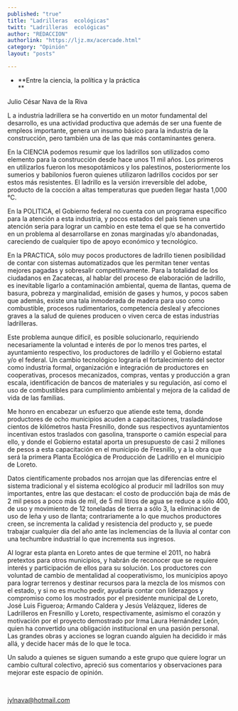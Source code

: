 ```yaml
---
published: "true"
title: "Ladrilleras  ecológicas"
twitt: "Ladrilleras  ecológicas"
author: "REDACCION"
authorlink: "https://ljz.mx/acercade.html"
category: "Opinión"
layout: "posts"

---
```


*   **Entre la ciencia, la política y la práctica  
    **


  Julio César Nava de la Riva



  L a industria ladrillera se ha convertido en un motor fundamental del desarrollo, es una actividad productiva que además de ser una fuente de empleos importante, genera un insumo básico para la industria de la construcción, pero también una de las que más contaminantes genera.



  En la CIENCIA podemos resumir que los ladrillos son utilizados como elemento para la construcción desde hace unos 11 mil años. Los primeros en utilizarlos fueron los mesopotámicos y los palestinos, posteriormente los sumerios y babilonios fueron quienes utilizaron ladrillos cocidos por ser estos más resistentes. El ladrillo es la versión irreversible del adobe, producto de la cocción a altas temperaturas que pueden llegar hasta 1,000 °C.



  En la POLITICA, el Gobierno federal no cuenta con un programa específico para la atención a esta industria, y pocos estados del país tienen una atención seria para lograr un cambio en este tema el que se ha convertido en un problema al desarrollarse en zonas marginadas y/o abandonadas, careciendo de cualquier tipo de apoyo económico y tecnológico.



  En la PRACTICA, sólo muy pocos productores de ladrillo tienen posibilidad de contar con sistemas automatizados que les permitan tener ventas mejores pagadas y sobresalir competitivamente. Para la totalidad de los ciudadanos en Zacatecas, al hablar del proceso de elaboración de ladrillo, es inevitable ligarlo a contaminación ambiental, quema de llantas, quema de basura, pobreza y marginalidad, emisión de gases y humos, y pocos saben que además, existe una tala inmoderada de madera para uso como combustible, procesos rudimentarios, competencia desleal y afecciones graves a la salud de quienes producen o viven cerca de estas industrias ladrilleras.



  Este problema aunque difícil, es posible solucionarlo, requiriendo necesariamente la voluntad e interés de por lo menos tres partes, el ayuntamiento respectivo, los productores de ladrillo y el Gobierno estatal y/o el federal. Un cambio tecnológico lograría el fortalecimiento del sector como industria formal, organización e integración de productores en cooperativas, procesos mecanizados, compras, ventas y producción a gran escala, identificación de bancos de materiales y su regulación, así como el uso de combustibles para cumplimiento ambiental y mejora de la calidad de vida de las familias.



  Me honro en encabezar un esfuerzo que atiende este tema, donde productores de ocho municipios acuden a capacitaciones, trasladándose cientos de kilómetros hasta Fresnillo, donde sus respectivos ayuntamientos incentivan estos traslados con gasolina, transporte o camión especial para ello, y donde el Gobierno estatal aporta un presupuesto de casi 2 millones de pesos a esta capacitación en el municipio de Fresnillo, y a la obra que será la primera Planta Ecológica de Producción de Ladrillo en el municipio de Loreto.



  Datos científicamente probados nos arrojan que las diferencias entre el sistema tradicional y el sistema ecológico al producir mil ladrillos son muy importantes, entre las que destacan: el costo de producción baja de más de 2 mil pesos a poco más de mil, de 5 mil litros de agua se reduce a sólo 400, de uso y movimiento de 12 toneladas de tierra a sólo 3, la eliminación de uso de leña y uso de llanta; contrariamente a lo que muchos productores creen, se incrementa la calidad y resistencia del producto y, se puede trabajar cualquier día del año ante las inclemencias de la lluvia al contar con una techumbre industrial lo que incrementa sus ingresos.



  Al lograr esta planta en Loreto antes de que termine el 2011, no habrá pretextos para otros municipios, y habrán de reconocer que se requiere interés y participación de ellos para su solución. Los productores con voluntad de cambio de mentalidad al cooperativismo, los municipios apoyo para lograr terrenos y destinar recursos para la mezcla de los mismos con el estado, y si no es mucho pedir, ayudaría contar con liderazgos y compromiso como los mostrados por el presidente municipal de Loreto, José Luis Figueroa; Armando Caldera y Jesús Velázquez, líderes de Ladrilleros en Fresnillo y Loreto, respectivamente, asimismo el corazón y motivación por el proyecto demostrado por Irma Laura Hernández León, quien ha convertido una obligación institucional en una pasión personal. Las grandes obras y acciones se logran cuando alguien ha decidido ir más allá, y decide hacer más de lo que le toca.



  Un saludo a quienes se siguen sumando a este grupo que quiere lograr un cambio cultural colectivo, apreció sus comentarios y observaciones para mejorar este espacio de opinión.



   



  jylnava@hotmail.com

